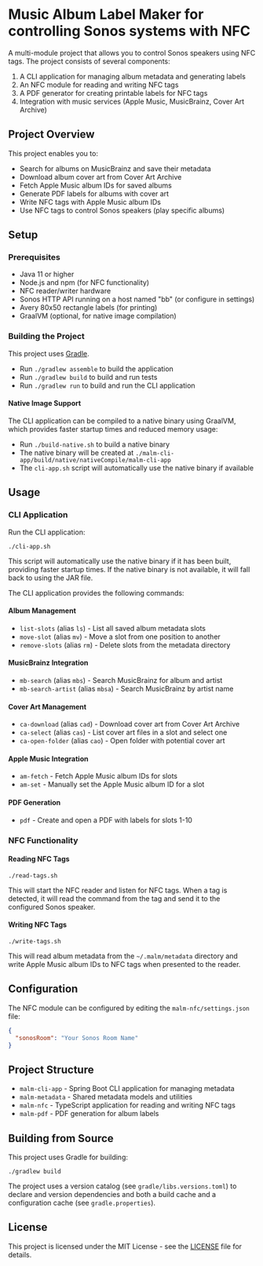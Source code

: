 # Music Album Label Maker for controlling Sonos systems with NFC

A multi-module project that allows you to control Sonos speakers using NFC tags. The project consists of several components:

1. A CLI application for managing album metadata and generating labels
2. An NFC module for reading and writing NFC tags
3. A PDF generator for creating printable labels for NFC tags
4. Integration with music services (Apple Music, MusicBrainz, Cover Art Archive)

## Project Overview

This project enables you to:
- Search for albums on MusicBrainz and save their metadata
- Download album cover art from Cover Art Archive
- Fetch Apple Music album IDs for saved albums
- Generate PDF labels for albums with cover art
- Write NFC tags with Apple Music album IDs
- Use NFC tags to control Sonos speakers (play specific albums)

## Setup

### Prerequisites
- Java 11 or higher
- Node.js and npm (for NFC functionality)
- NFC reader/writer hardware
- Sonos HTTP API running on a host named "bb" (or configure in settings)
- Avery 80x50 rectangle labels (for printing)
- GraalVM (optional, for native image compilation)

### Building the Project

This project uses [Gradle](https://gradle.org/).

* Run `./gradlew assemble` to build the application
* Run `./gradlew build` to build and run tests
* Run `./gradlew run` to build and run the CLI application

#### Native Image Support

The CLI application can be compiled to a native binary using GraalVM, which provides faster startup times and reduced memory usage:

* Run `./build-native.sh` to build a native binary
* The native binary will be created at `./malm-cli-app/build/native/nativeCompile/malm-cli-app`
* The `cli-app.sh` script will automatically use the native binary if available

## Usage

### CLI Application

Run the CLI application:
```
./cli-app.sh
```

This script will automatically use the native binary if it has been built, providing faster startup times. If the native binary is not available, it will fall back to using the JAR file.

The CLI application provides the following commands:

#### Album Management
- `list-slots` (alias `ls`) - List all saved album metadata slots
- `move-slot` (alias `mv`) - Move a slot from one position to another
- `remove-slots` (alias `rm`) - Delete slots from the metadata directory

#### MusicBrainz Integration
- `mb-search` (alias `mbs`) - Search MusicBrainz for album and artist
- `mb-search-artist` (alias `mbsa`) - Search MusicBrainz by artist name

#### Cover Art Management
- `ca-download` (alias `cad`) - Download cover art from Cover Art Archive
- `ca-select` (alias `cas`) - List cover art files in a slot and select one
- `ca-open-folder` (alias `cao`) - Open folder with potential cover art

#### Apple Music Integration
- `am-fetch` - Fetch Apple Music album IDs for slots
- `am-set` - Manually set the Apple Music album ID for a slot

#### PDF Generation
- `pdf` - Create and open a PDF with labels for slots 1-10

### NFC Functionality

#### Reading NFC Tags
```
./read-tags.sh
```

This will start the NFC reader and listen for NFC tags. When a tag is detected, it will read the command from the tag and send it to the configured Sonos speaker.

#### Writing NFC Tags
```
./write-tags.sh
```

This will read album metadata from the `~/.malm/metadata` directory and write Apple Music album IDs to NFC tags when presented to the reader.

## Configuration

The NFC module can be configured by editing the `malm-nfc/settings.json` file:
```json
{
  "sonosRoom": "Your Sonos Room Name"
}
```

## Project Structure

- `malm-cli-app` - Spring Boot CLI application for managing metadata
- `malm-metadata` - Shared metadata models and utilities
- `malm-nfc` - TypeScript application for reading and writing NFC tags
- `malm-pdf` - PDF generation for album labels

## Building from Source

This project uses Gradle for building:

```
./gradlew build
```

The project uses a version catalog (see `gradle/libs.versions.toml`) to declare and version dependencies
and both a build cache and a configuration cache (see `gradle.properties`).

## License

This project is licensed under the MIT License - see the [LICENSE](LICENSE) file for details.
